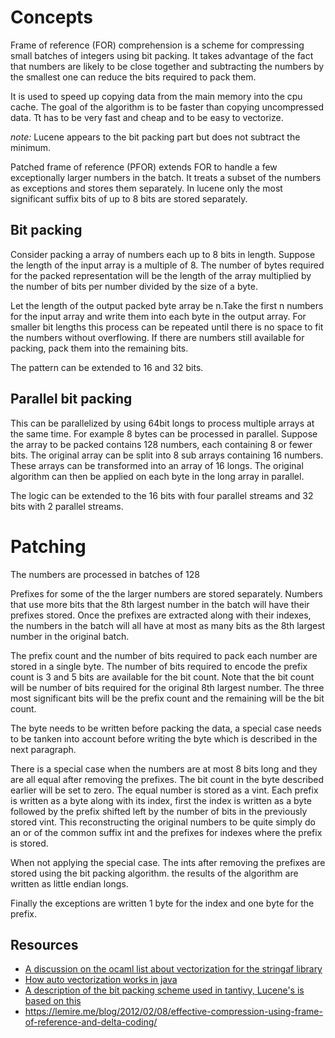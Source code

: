 # Concepts

Frame of reference (FOR) comprehension is a scheme for compressing small batches of integers using bit packing. It takes advantage of the fact that numbers are likely to be close together and subtracting the numbers by the smallest one can reduce the bits required to pack them. 

It is used to speed up copying data from the main memory into the cpu cache. The goal of the algorithm is to be faster than copying uncompressed data. Tt has to be very fast and cheap and to be easy to vectorize.

*note:* Lucene appears to the bit packing part but does not subtract the minimum.

Patched frame of reference (PFOR) extends FOR to handle a few exceptionally larger numbers in the batch. It treats a subset of the numbers as exceptions and stores them separately. In lucene only the most significant suffix bits of up to 8 bits are stored separately.

## Bit packing

Consider packing a array of numbers each up to 8 bits in length. Suppose the length of the input array is a multiple of 8. The number of bytes required for the packed representation will be the length of the array multiplied by the number of bits per number divided by the size of a byte.

Let the length of the output packed byte array be n.Take the first n numbers for the input array and write them into each byte in the output array. For smaller bit lengths this process can be repeated until there is no space to fit the numbers without overflowing. If there are numbers still available for packing, pack them into the remaining bits.

The pattern can be extended to 16 and 32 bits. 

## Parallel bit packing

This can be parallelized by using 64bit longs to process multiple arrays at the same time. For example 8 bytes can be processed in parallel. Suppose the array to be packed contains 128 numbers, each containing 8 or fewer bits. The original array can be split into 8 sub arrays containing 16 numbers. These arrays can be transformed into an array of 16 longs. The original algorithm can then be applied on each byte in the long array in parallel.

The logic can be extended to the 16 bits with four parallel streams and 32 bits with 2 parallel streams. 

# Patching

The numbers are processed in batches of 128

Prefixes for some of the the larger numbers are stored separately. Numbers that use more bits that the 8th largest number in the batch will have their prefixes stored. Once the prefixes are extracted along with their indexes, the numbers in the batch will all have at most as many bits as the 8th largest number in the original batch.

The prefix count and the number of bits required to pack each number are stored in a single byte. The number of bits required to encode the prefix count is 3 and 5 bits are available for the bit count. Note that the bit count will be number of bits required for the original 8th largest number. The three most significant bits will be the prefix count and the remaining will be the bit count. 

The byte needs to be written before packing the data, a special case needs to be tanken into account before writing the byte which is described in the next paragraph.

There is a special case when the numbers are at most 8 bits long and they are all equal after removing the prefixes. The bit count in the byte described earlier will be set to zero. The equal number is stored as a vint. Each prefix is written as a byte along with its index, first the index is written as a byte followed by the prefix shifted left by the number of bits in the previously stored vint. This reconstructing the original numbers to be quite simply do an or of the common suffix int and the prefixes for indexes where the prefix is stored.

When not applying the special case. The ints after removing the prefixes are stored using the bit packing algorithm. the results of the algorithm are written as little endian longs.

Finally the exceptions are written 1 byte for the index and one byte for the prefix.

## Resources
* [A discussion on the ocaml list about vectorization for the stringaf library](https://discuss.ocaml.org/t/some-simd-in-your-ocaml/6367)
* [How auto vectorization works in java](http://daniel-strecker.com/blog/2020-01-14_auto_vectorization_in_java/)
* [A description of the bit packing scheme used in tantivy, Lucene's is based on this](https://fulmicoton.com/posts/bitpacking/)
* https://lemire.me/blog/2012/02/08/effective-compression-using-frame-of-reference-and-delta-coding/
